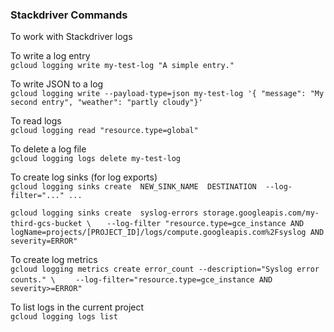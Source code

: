 ### Stackdriver Commands

To work with Stackdriver logs
 

To write a log entry  
`gcloud logging write my-test-log "A simple entry."`

To write JSON to a log  
`gcloud logging write --payload-type=json my-test-log '{ "message": "My second entry", "weather": "partly cloudy"}'`

To read logs  
`gcloud logging read "resource.type=global"`

To delete a log file  
`gcloud logging logs delete my-test-log`

To create log sinks  (for log exports)  
`gcloud logging sinks create  NEW_SINK_NAME  DESTINATION  --log-filter="..." ...`  

`gcloud logging sinks create  syslog-errors storage.googleapis.com/my-third-gcs-bucket \`
`   --log-filter "resource.type=gce_instance AND logName=projects/[PROJECT_ID]/logs/compute.googleapis.com%2Fsyslog AND severity=ERROR"`

To create log metrics  
`gcloud logging metrics create error_count --description="Syslog error counts." \`
`    --log-filter="resource.type=gce_instance AND severity>=ERROR"`

To list logs in the current project  
`gcloud logging logs list`